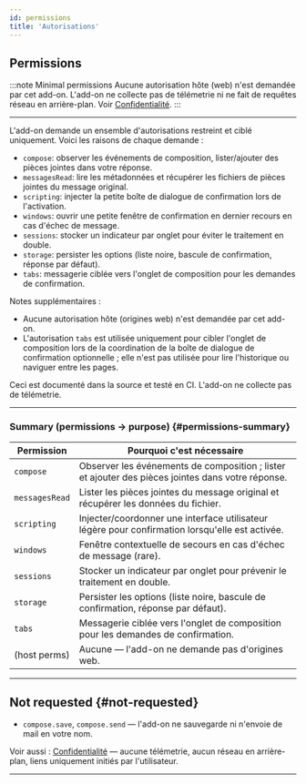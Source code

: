 ```yaml
---
id: permissions
title: 'Autorisations'
---
```


## Permissions

:::note Minimal permissions
Aucune autorisation hôte (web) n'est demandée par cet add-on. L'add-on ne collecte pas de télémetrie ni ne fait de requêtes réseau en arrière-plan. Voir [Confidentialité](privacy).
:::

---

L'add-on demande un ensemble d'autorisations restreint et ciblé uniquement. Voici les raisons de chaque demande :

- `compose`: observer les événements de composition, lister/ajouter des pièces jointes dans votre réponse.
- `messagesRead`: lire les métadonnées et récupérer les fichiers de pièces jointes du message original.
- `scripting`: injecter la petite boîte de dialogue de confirmation lors de l'activation.
- `windows`: ouvrir une petite fenêtre de confirmation en dernier recours en cas d'échec de message.
- `sessions`: stocker un indicateur par onglet pour éviter le traitement en double.
- `storage`: persister les options (liste noire, bascule de confirmation, réponse par défaut).
- `tabs`: messagerie ciblée vers l'onglet de composition pour les demandes de confirmation.

Notes supplémentaires :

- Aucune autorisation hôte (origines web) n'est demandée par cet add-on.
- L'autorisation `tabs` est utilisée uniquement pour cibler l'onglet de composition lors de la coordination de la boîte de dialogue de confirmation optionnelle ; elle n'est pas utilisée pour lire l'historique ou naviguer entre les pages.

Ceci est documenté dans la source et testé en CI. L'add-on ne collecte pas de télémetrie.

---

### Summary (permissions → purpose) {#permissions-summary}

| Permission     | Pourquoi c'est nécessaire                                                                         |
| -------------- | ------------------------------------------------------------------------------------------------- |
| `compose`      | Observer les événements de composition ; lister et ajouter des pièces jointes dans votre réponse. |
| `messagesRead` | Lister les pièces jointes du message original et récupérer les données du fichier.                |
| `scripting`    | Injecter/coordonner une interface utilisateur légère pour confirmation lorsqu'elle est activée.   |
| `windows`      | Fenêtre contextuelle de secours en cas d'échec de message (rare).                                 |
| `sessions`     | Stocker un indicateur par onglet pour prévenir le traitement en double.                           |
| `storage`      | Persister les options (liste noire, bascule de confirmation, réponse par défaut).                 |
| `tabs`         | Messagerie ciblée vers l'onglet de composition pour les demandes de confirmation.                 |
| (host perms)   | Aucune — l'add-on ne demande pas d'origines web.                                                  |

---

## Not requested {#not-requested}

- `compose.save`, `compose.send` — l'add-on ne sauvegarde ni n'envoie de mail en votre nom.

Voir aussi : [Confidentialité](privacy) — aucune télémetrie, aucun réseau en arrière-plan, liens uniquement initiés par l'utilisateur.

---

